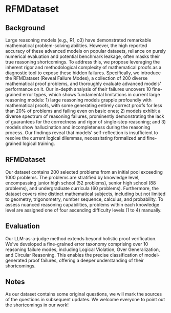 # RFMDataset

## Background
Large reasoning models (e.g., R1, o3) have demonstrated remarkable mathematical problem-solving abilities. However, the high reported accuracy of these advanced models on popular datasets, reliance on purely numerical evaluation and potential benchmark leakage, often masks their true reasoning shortcomings. To address this, we propose leveraging the inherent rigor and methodological complexity of mathematical proofs as a diagnostic tool to expose these hidden failures. Specifically, we introduce the RFMDataset (Reveal Failure Modes), a collection of 200 diverse mathematical proof problems, and thoroughly evaluate advanced models' performance on it. Our in-depth analysis of their failures uncovers 10 fine-grained error types, which shows fundamental limitations in current large reasoning models: 1) large reasoning models grapple profoundly with mathematical proofs, with some generating entirely correct proofs for less than 20\% of problems and failing even on basic ones; 2) models exhibit a diverse spectrum of reasoning failures, prominently demonstrating the lack of guarantees for the correctness and rigor of single-step reasoning; and 3) models show hallucination and incompleteness during the reasoning process. Our findings reveal that models' self-reflection is insufficient to resolve the current logical dilemmas, necessitating formalized and fine-grained logical training.

## RFMDataset
Our dataset contains 200 selected problems from an initial pool exceeding 1000 problems. The problems are stratified by knowledge level, encompassing junior high school (52 problems), senior high school (88 problems), and undergraduate curricula (60 problems). Furthermore, the dataset covers nine distinct mathematical subjects, including but not limited to geometry, trigonometry, number sequence, calculus, and probability. To assess nuanced reasoning capabilities, problems within each knowledge level are assigned one of four ascending difficulty levels (1 to 4) manually.

## Evaluation
Our LLM-as-a-judge method extends beyond holistic proof verification. We've developed a fine-grained error taxonomy comprising over 10 reasoning failure modes, including Logical Violation, Over Generalization, and Circular Reasoning. This enables the precise classification of model-generated proof failures, offering a deeper understanding of their shortcomings.

## Notes
As our dataset contains some original questions, we will mark the sources of the questions in subsequent updates. We welcome everyone to point out the shortcomings in our work!

